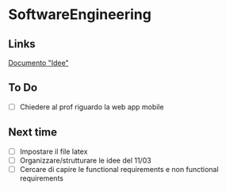 
# SoftwareEngineering

## Links
[Documento "Idee"](https://docs.google.com/document/d/1m42KyGt-J5MM8goCJWPM5KvNqKv4sumKCRWranK6XfY/edit?tab=t.0)

## To Do
- [ ] Chiedere al prof riguardo la web app mobile 
## Next time  
- [ ] Impostare il file latex 
- [ ] Organizzare/strutturare le idee del 11/03 
- [ ] Cercare di capire le functional requirements e non functional requirements
